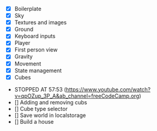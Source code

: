 - [x] Boilerplate
- [x] Sky
- [x] Textures and images
- [x] Ground
- [x] Keyboard inputs
- [x] Player
- [x] First person view
- [x] Gravity
- [x] Movement
- [x] State management
- [x] Cubes
- STOPPED AT 57:53 (https://www.youtube.com/watch?v=qpOZup_3P_A&ab_channel=freeCodeCamp.org)
- [] Adding and removing cubs
- [] Cube type selector
- [] Save world in localstorage
- [] Build a house
